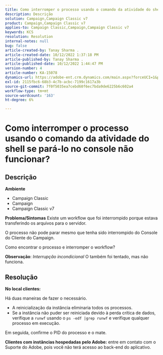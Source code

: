 ```yaml
---
title: Como interromper o processo usando o comando da atividade do shell se pará-lo no console não funcionar?
description: Descrição
solution: Campaign,Campaign Classic v7
product: Campaign,Campaign Classic v7
applies-to: Campaign Classic,Campaign,Campaign Classic v7
keywords: KCS
resolution: Resolution
internal-notes: null
bug: false
article-created-by: Tanay Sharma .
article-created-date: 10/12/2022 1:37:18 PM
article-published-by: Tanay Sharma .
article-published-date: 10/12/2022 1:44:47 PM
version-number: 4
article-number: KA-15078
dynamics-url: https://adobe-ent.crm.dynamics.com/main.aspx?forceUCI=1&pagetype=entityrecord&etn=knowledgearticle&id=873dc8f7-324a-ed11-bba2-0022480868ff
exl-id: 2115fbc6-68b3-4c7b-acbc-7199c1617a3b
source-git-commit: 7f0f5035ea7cebd60f6ec7bda9de6225b6c602a4
workflow-type: tm+mt
source-wordcount: '163'
ht-degree: 6%

---
```


# Como interromper o processo usando o comando da atividade do shell se pará-lo no console não funcionar?

## Descrição

<b>Ambiente</b>
- Campaign Classic
- Campaign
- Campaign Classic v7



<b>Problema/Sintomas</b>
Existe um workflow que foi interrompido porque estava transferindo os arquivos para o servidor.

O processo não pode parar mesmo que tenha sido interrompido do Console do Cliente do Campaign.

Como encontrar o processo e interromper o workflow?

<b>Observação</b>: *Interrupção incondicional* O também foi tentado, mas não funciona.


## Resolução


<b>No local</b><b> clientes:</b>

Há duas maneiras de fazer o necessário.

- A reinicialização da instância eliminaria todos os processos.
- Se a instância não puder ser reiniciada devido à perda crítica de dados, verifique a `runwf` usando o `ps -edf |grep runwf` e verifique qualquer processo em execução.


Em seguida, confirme o PID do processo e o mate.

<b>Clientes com instâncias hospedadas pelo Adobe:</b> entre em contato com o Suporte do Adobe, pois você não terá acesso ao back-end do aplicativo.
